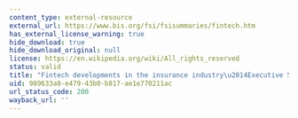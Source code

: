 ```yaml
---
content_type: external-resource
external_url: https://www.bis.org/fsi/fsisummaries/fintech.htm
has_external_license_warning: true
hide_download: true
hide_download_original: null
license: https://en.wikipedia.org/wiki/All_rights_reserved
status: valid
title: "Fintech developments in the insurance industry\u2014Executive Summary"
uid: 989633a0-e479-43b0-b817-ae1e770211ac
url_status_code: 200
wayback_url: ''
---
```

